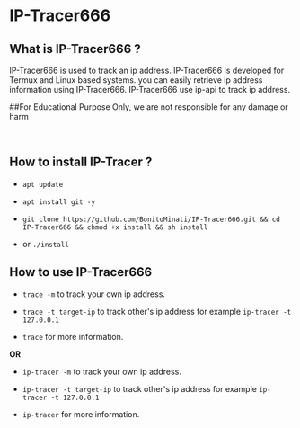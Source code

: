 # IP-Tracer666 

## What is IP-Tracer666 ?

IP-Tracer666 is used to track an ip address. IP-Tracer666 is developed for Termux and Linux based systems. you can easily retrieve ip address information using IP-Tracer666. IP-Tracer666 use ip-api to track ip address.

##For Educational Purpose Only, we are not responsible for any damage or harm

<p align="center">
<img width="47%" Photo="Photo/01.jpg"/>
<img width="40%" Photo="Photo/02.jpg"/>
</p>

## How to install IP-Tracer ?

* `apt update`

* `apt install git -y`

* `git clone https://github.com/BonitoMinati/IP-Tracer666.git && cd IP-Tracer666 && chmod +x install && sh install`

* or `./install`


## How to use IP-Tracer666

* `trace -m` to track your own ip address.

* `trace -t target-ip` to track other's ip address for example `ip-tracer -t 127.0.0.1`

* `trace` for more information.

**OR**

* `ip-tracer -m` to track your own ip address.

* `ip-tracer -t target-ip` to track other's ip address for example `ip-tracer -t 127.0.0.1`

* `ip-tracer` for more information.

